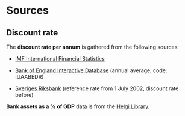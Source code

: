 # Sources

## Discount rate

The **discount rate per annum** is gathered from the following sources:

- [IMF International Financial Statistics](http://data.imf.org/)

- [Bank of England Interactive Database](http://www.bankofengland.co.uk/boeapps/iadb/NewInterMed.asp)
(annual average, code: IUAABEDR)

- [Sveriges Riksbank](http://www.riksbank.se/en/Interest-and-exchange-rates/search-interest-rates-exchange-rates)
(reference rate from 1 July 2002, discount rate before)

**Bank assets as a % of GDP** data is from the [Helgi Library](http://www.helgilibrary.com/indicators/index/bank-assets-as-of-gdp).
